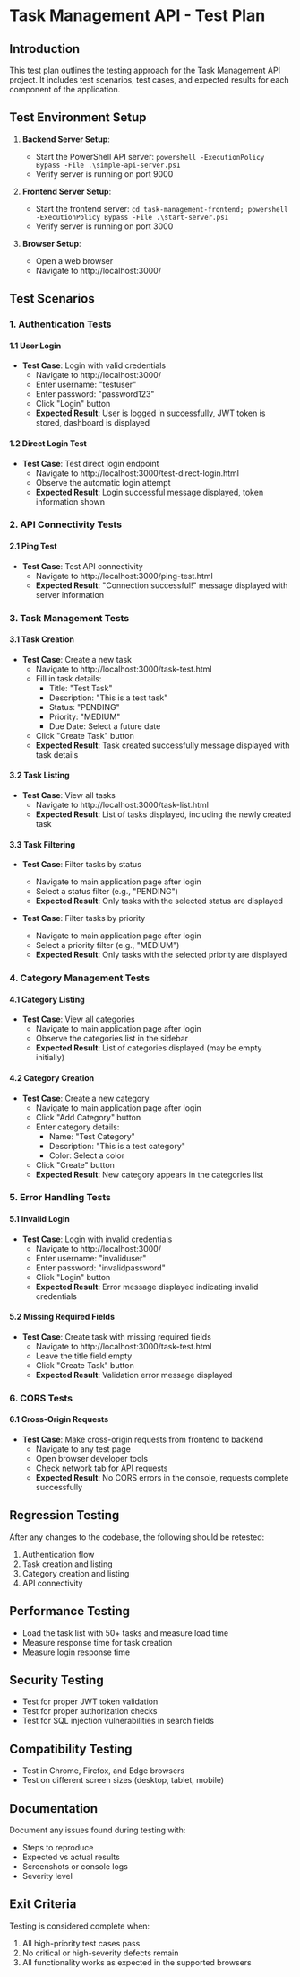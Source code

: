 # Task Management API - Test Plan

## Introduction
This test plan outlines the testing approach for the Task Management API project. It includes test scenarios, test cases, and expected results for each component of the application.

## Test Environment Setup
1. **Backend Server Setup**:
   - Start the PowerShell API server: `powershell -ExecutionPolicy Bypass -File .\simple-api-server.ps1`
   - Verify server is running on port 9000

2. **Frontend Server Setup**:
   - Start the frontend server: `cd task-management-frontend; powershell -ExecutionPolicy Bypass -File .\start-server.ps1`
   - Verify server is running on port 3000

3. **Browser Setup**:
   - Open a web browser
   - Navigate to http://localhost:3000/

## Test Scenarios

### 1. Authentication Tests

#### 1.1 User Login
- **Test Case**: Login with valid credentials
  - Navigate to http://localhost:3000/
  - Enter username: "testuser"
  - Enter password: "password123"
  - Click "Login" button
  - **Expected Result**: User is logged in successfully, JWT token is stored, dashboard is displayed

#### 1.2 Direct Login Test
- **Test Case**: Test direct login endpoint
  - Navigate to http://localhost:3000/test-direct-login.html
  - Observe the automatic login attempt
  - **Expected Result**: Login successful message displayed, token information shown

### 2. API Connectivity Tests

#### 2.1 Ping Test
- **Test Case**: Test API connectivity
  - Navigate to http://localhost:3000/ping-test.html
  - **Expected Result**: "Connection successful!" message displayed with server information

### 3. Task Management Tests

#### 3.1 Task Creation
- **Test Case**: Create a new task
  - Navigate to http://localhost:3000/task-test.html
  - Fill in task details:
    - Title: "Test Task"
    - Description: "This is a test task"
    - Status: "PENDING"
    - Priority: "MEDIUM"
    - Due Date: Select a future date
  - Click "Create Task" button
  - **Expected Result**: Task created successfully message displayed with task details

#### 3.2 Task Listing
- **Test Case**: View all tasks
  - Navigate to http://localhost:3000/task-list.html
  - **Expected Result**: List of tasks displayed, including the newly created task

#### 3.3 Task Filtering
- **Test Case**: Filter tasks by status
  - Navigate to main application page after login
  - Select a status filter (e.g., "PENDING")
  - **Expected Result**: Only tasks with the selected status are displayed

- **Test Case**: Filter tasks by priority
  - Navigate to main application page after login
  - Select a priority filter (e.g., "MEDIUM")
  - **Expected Result**: Only tasks with the selected priority are displayed

### 4. Category Management Tests

#### 4.1 Category Listing
- **Test Case**: View all categories
  - Navigate to main application page after login
  - Observe the categories list in the sidebar
  - **Expected Result**: List of categories displayed (may be empty initially)

#### 4.2 Category Creation
- **Test Case**: Create a new category
  - Navigate to main application page after login
  - Click "Add Category" button
  - Enter category details:
    - Name: "Test Category"
    - Description: "This is a test category"
    - Color: Select a color
  - Click "Create" button
  - **Expected Result**: New category appears in the categories list

### 5. Error Handling Tests

#### 5.1 Invalid Login
- **Test Case**: Login with invalid credentials
  - Navigate to http://localhost:3000/
  - Enter username: "invaliduser"
  - Enter password: "invalidpassword"
  - Click "Login" button
  - **Expected Result**: Error message displayed indicating invalid credentials

#### 5.2 Missing Required Fields
- **Test Case**: Create task with missing required fields
  - Navigate to http://localhost:3000/task-test.html
  - Leave the title field empty
  - Click "Create Task" button
  - **Expected Result**: Validation error message displayed

### 6. CORS Tests

#### 6.1 Cross-Origin Requests
- **Test Case**: Make cross-origin requests from frontend to backend
  - Navigate to any test page
  - Open browser developer tools
  - Check network tab for API requests
  - **Expected Result**: No CORS errors in the console, requests complete successfully

## Regression Testing
After any changes to the codebase, the following should be retested:
1. Authentication flow
2. Task creation and listing
3. Category creation and listing
4. API connectivity

## Performance Testing
- Load the task list with 50+ tasks and measure load time
- Measure response time for task creation
- Measure login response time

## Security Testing
- Test for proper JWT token validation
- Test for proper authorization checks
- Test for SQL injection vulnerabilities in search fields

## Compatibility Testing
- Test in Chrome, Firefox, and Edge browsers
- Test on different screen sizes (desktop, tablet, mobile)

## Documentation
Document any issues found during testing with:
- Steps to reproduce
- Expected vs actual results
- Screenshots or console logs
- Severity level

## Exit Criteria
Testing is considered complete when:
1. All high-priority test cases pass
2. No critical or high-severity defects remain
3. All functionality works as expected in the supported browsers 